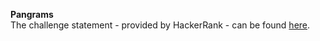 **Pangrams**
<br>
The challenge statement - provided by HackerRank -  can be found [here](https://www.hackerrank.com/challenges/one-month-preparation-kit-pangrams/problem).